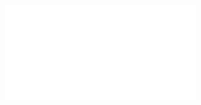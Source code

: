<div align="center" >
	<img  height="50%"  width="100%" src="https://github.com/ariary/ariary/raw/main/animated.svg?sanitize=true">
</div>
